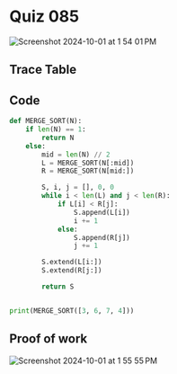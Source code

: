 # Quiz 085

<img width="max" alt="Screenshot 2024-10-01 at 1 54 01 PM" src="https://github.com/user-attachments/assets/c48c9c5d-47df-4e4b-850d-d7371e715e7b">

## Trace Table


## Code

```py
def MERGE_SORT(N):
    if len(N) == 1:
        return N
    else:
        mid = len(N) // 2
        L = MERGE_SORT(N[:mid])
        R = MERGE_SORT(N[mid:])

        S, i, j = [], 0, 0
        while i < len(L) and j < len(R):
            if L[i] < R[j]:
                S.append(L[i])
                i += 1
            else:
                S.append(R[j])
                j += 1

        S.extend(L[i:])
        S.extend(R[j:])

        return S


print(MERGE_SORT([3, 6, 7, 4]))
```

## Proof of work
<img width="max" alt="Screenshot 2024-10-01 at 1 55 55 PM" src="https://github.com/user-attachments/assets/58704274-4e4b-4e91-ba1b-4f7b0ec3980c">

